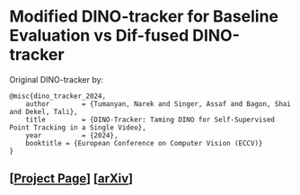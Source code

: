 # Modified DINO-tracker for Baseline Evaluation vs Dif-fused DINO-tracker

Original DINO-tracker by:

```
@misc{dino_tracker_2024,
    author        = {Tumanyan, Narek and Singer, Assaf and Bagon, Shai and Dekel, Tali},
    title         = {DINO-Tracker: Taming DINO for Self-Supervised Point Tracking in a Single Video},
    year          = {2024},
    booktitle = {European Conference on Computer Vision (ECCV)}
}
```

## [<a href="https://dino-tracker.github.io/" target="_blank">Project Page</a>] [<a href="https://arxiv.org/abs/2403.14548" target="_blank">arXiv</a>]

